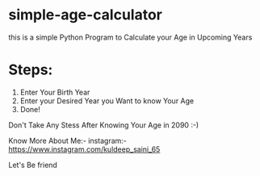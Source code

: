 # simple-age-calculator
this is a simple Python Program to Calculate your Age in Upcoming Years 

# Steps:
1) Enter Your Birth Year
2) Enter your Desired Year you Want to know Your Age
3) Done!

Don't Take Any Stess After Knowing Your Age in 2090 :-)

Know More About Me:- 
instagram:- https://www.instagram.com/kuldeep_saini_65

Let's Be friend

